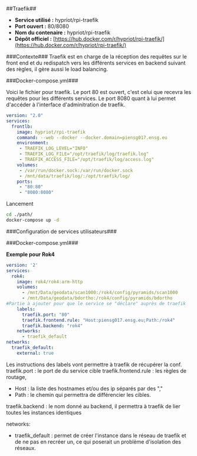 ##Traefik##

- **Service utilisé :** hypriot/rpi-traefik
- **Port ouvert :** 80/8080
- **Nom du contenaire :** hypriot/rpi-traefik
- **Dépôt officiel :** [https://hub.docker.com/r/hypriot/rpi-traefik/](https://hub.docker.com/r/hypriot/rpi-traefik/)

###Contexte###
Traefik est en charge de la réception des requêtes sur le front end et du redispatch vers les différents services en backend suivant des règles, il gère aussi le load balancing.

###Docker-compose.yml###

Voici le fichier pour traefik.
Le port 80 est ouvert, c'est celui que recevra les requêtes pour les différents services.
Le port 8080 quant à lui permet d'accéder à l'interface d'adminitration de traefik.

```yml
version: "2.0"
services:
  frontlb:
    image: hypriot/rpi-traefik
    command: --web --docker --docker.domain=piensg017.ensg.eu
    environment:
     - TRAEFIK_LOG_LEVEL="INFO"
     - TRAEFIK_LOG_FILE="/opt/traefik/log/traefik.log"
     - TRAEFIK_ACCESS_FILE="/opt/traefik/log/access.log"
    volumes:
     - /var/run/docker.sock:/var/run/docker.sock
     - /mnt/data/traefik/log/:/opt/traefik/log/
    ports:
     - "80:80"
     - "8080:8080"
```

Lancement
```sh
cd ./path/
docker-compose up -d
```

###Configuration de services utilisateurs###

###Docker-compose.yml###

**Exemple pour Rok4**
```yml
version: '2'
services:
  rok4:
    image: rok4/rok4:arm-http
    volumes:
      - /mnt/Data/geodata/scan1000:/rok4/config/pyramids/scan1000
      - /mnt/Data/geodata/bdortho:/rok4/config/pyramids/bdortho
#Partie à ajouter pour que le service se "déclare" auprès de traefik
    labels:
      traefik.port: "80" 
      traefik.frontend.rule: "Host:piensg017.ensg.eu;Path:/rok4"
      traefik.backend: "rok4"
    networks:
      - traefik_default
networks:
  traefik_default:
    external: true
```

Les instructions des labels vont permettre à traefik de récupérer la conf.
traefik.port : le port de du service cible
traefik.frontend.rule : les règles de routage, 

- Host : la liste des hostnames et/ou des ip séparés par des ","
- Path : le chemin qui permettra de différencier les cibles.

traefik.backend : le nom donné au backend, il permettra à traefik de lier toutes les instances identiques

networks:

- traefik_default : permet de créer l'instance dans le réseau de traefik et de ne pas en recréer un, ce qui poserait un problème d'isolation des réseaux.
